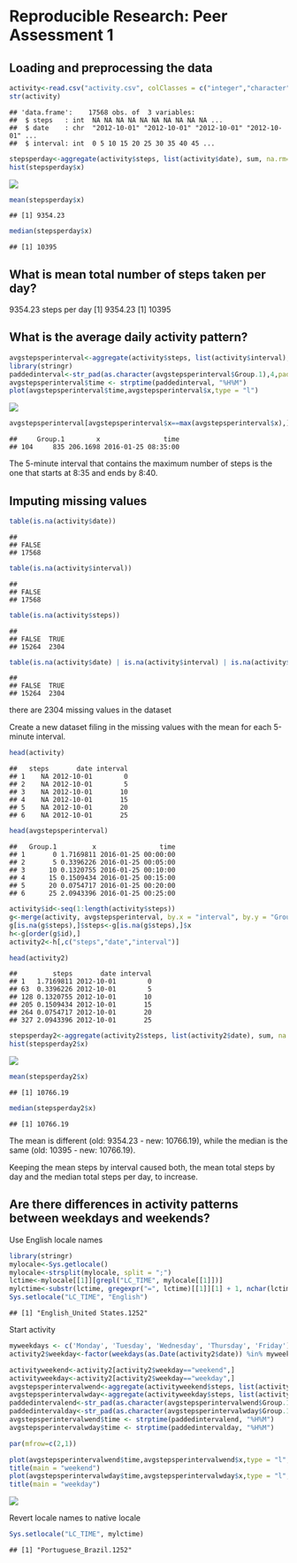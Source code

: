 # Reproducible Research: Peer Assessment 1


## Loading and preprocessing the data

```r
activity<-read.csv("activity.csv", colClasses = c("integer","character","integer"))
str(activity)
```

```
## 'data.frame':	17568 obs. of  3 variables:
##  $ steps   : int  NA NA NA NA NA NA NA NA NA NA ...
##  $ date    : chr  "2012-10-01" "2012-10-01" "2012-10-01" "2012-10-01" ...
##  $ interval: int  0 5 10 15 20 25 30 35 40 45 ...
```

```r
stepsperday<-aggregate(activity$steps, list(activity$date), sum, na.rm=T)
hist(stepsperday$x)
```

![](PA1_template_files/figure-html/unnamed-chunk-1-1.png) 

```r
mean(stepsperday$x)
```

```
## [1] 9354.23
```

```r
median(stepsperday$x)
```

```
## [1] 10395
```

## What is mean total number of steps taken per day?
9354.23 steps per day
[1] 9354.23
[1] 10395

## What is the average daily activity pattern?

```r
avgstepsperinterval<-aggregate(activity$steps, list(activity$interval), mean, na.rm=T)
library(stringr)
paddedinterval<-str_pad(as.character(avgstepsperinterval$Group.1),4,pad="0")
avgstepsperinterval$time <- strptime(paddedinterval, "%H%M")
plot(avgstepsperinterval$time,avgstepsperinterval$x,type = "l")
```

![](PA1_template_files/figure-html/unnamed-chunk-2-1.png) 

```r
avgstepsperinterval[avgstepsperinterval$x==max(avgstepsperinterval$x),]
```

```
##     Group.1        x                time
## 104     835 206.1698 2016-01-25 08:35:00
```
The 5-minute interval that contains the maximum number of steps is the one that starts at 8:35 and ends by 8:40.

## Imputing missing values

```r
table(is.na(activity$date))
```

```
## 
## FALSE 
## 17568
```

```r
table(is.na(activity$interval))
```

```
## 
## FALSE 
## 17568
```

```r
table(is.na(activity$steps))
```

```
## 
## FALSE  TRUE 
## 15264  2304
```

```r
table(is.na(activity$date) | is.na(activity$interval) | is.na(activity$steps))
```

```
## 
## FALSE  TRUE 
## 15264  2304
```
there are 2304 missing values in the dataset

Create a new dataset filing in the missing values with the mean for each 5-minute interval.

```r
head(activity)
```

```
##   steps       date interval
## 1    NA 2012-10-01        0
## 2    NA 2012-10-01        5
## 3    NA 2012-10-01       10
## 4    NA 2012-10-01       15
## 5    NA 2012-10-01       20
## 6    NA 2012-10-01       25
```

```r
head(avgstepsperinterval)
```

```
##   Group.1         x                time
## 1       0 1.7169811 2016-01-25 00:00:00
## 2       5 0.3396226 2016-01-25 00:05:00
## 3      10 0.1320755 2016-01-25 00:10:00
## 4      15 0.1509434 2016-01-25 00:15:00
## 5      20 0.0754717 2016-01-25 00:20:00
## 6      25 2.0943396 2016-01-25 00:25:00
```

```r
activity$id<-seq(1:length(activity$steps))
g<-merge(activity, avgstepsperinterval, by.x = "interval", by.y = "Group.1")
g[is.na(g$steps),]$steps<-g[is.na(g$steps),]$x
h<-g[order(g$id),]
activity2<-h[,c("steps","date","interval")]
```

```r
head(activity2)
```

```
##         steps       date interval
## 1   1.7169811 2012-10-01        0
## 63  0.3396226 2012-10-01        5
## 128 0.1320755 2012-10-01       10
## 205 0.1509434 2012-10-01       15
## 264 0.0754717 2012-10-01       20
## 327 2.0943396 2012-10-01       25
```

```r
stepsperday2<-aggregate(activity2$steps, list(activity2$date), sum, na.rm=T)
hist(stepsperday2$x)
```

![](PA1_template_files/figure-html/unnamed-chunk-7-1.png) 

```r
mean(stepsperday2$x)
```

```
## [1] 10766.19
```

```r
median(stepsperday2$x)
```

```
## [1] 10766.19
```
The mean is different (old: 9354.23 - new: 10766.19), while the median is the same (old: 10395 - new: 10766.19). 

Keeping the mean steps by interval caused both, the mean total steps by day and the median total steps per day, to increase.

## Are there differences in activity patterns between weekdays and weekends?

Use English locale names

```r
library(stringr)
mylocale<-Sys.getlocale()
mylocale<-strsplit(mylocale, split = ";")
lctime<-mylocale[[1]][grepl("LC_TIME", mylocale[[1]])]
mylctime<-substr(lctime, gregexpr("=", lctime)[[1]][1] + 1, nchar(lctime))
Sys.setlocale("LC_TIME", "English")
```

```
## [1] "English_United States.1252"
```

Start activity

```r
myweekdays <- c('Monday', 'Tuesday', 'Wednesday', 'Thursday', 'Friday')
activity2$weekday<-factor(weekdays(as.Date(activity2$date)) %in% myweekdays, levels = c(T,F), labels = c("weekday", "weekend"))

activityweekend<-activity2[activity2$weekday=="weekend",]
activityweekday<-activity2[activity2$weekday=="weekday",]
avgstepsperintervalwend<-aggregate(activityweekend$steps, list(activityweekend$interval), mean, na.rm=T)
avgstepsperintervalwday<-aggregate(activityweekday$steps, list(activityweekday$interval), mean, na.rm=T)
paddedintervalend<-str_pad(as.character(avgstepsperintervalwend$Group.1),4,pad="0")
paddedintervalday<-str_pad(as.character(avgstepsperintervalwday$Group.1),4,pad="0")
avgstepsperintervalwend$time <- strptime(paddedintervalend, "%H%M")
avgstepsperintervalwday$time <- strptime(paddedintervalday, "%H%M")

par(mfrow=c(2,1)) 

plot(avgstepsperintervalwend$time,avgstepsperintervalwend$x,type = "l", xlab = "time", ylab = "avg steps")
title(main = "weekend")
plot(avgstepsperintervalwday$time,avgstepsperintervalwday$x,type = "l", xlab = "time", ylab = "avg steps")
title(main = "weekday")
```

![](PA1_template_files/figure-html/unnamed-chunk-9-1.png) 

Revert locale names to native locale

```r
Sys.setlocale("LC_TIME", mylctime)
```

```
## [1] "Portuguese_Brazil.1252"
```
